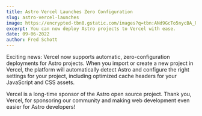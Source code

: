 ```yaml
---
title: Astro Vercel Launches Zero Configuration
slug: astro-vercel-launches
image: https://encrypted-tbn0.gstatic.com/images?q=tbn:ANd9GcTo5nycBA_RwIGYd9rM-uCOwbzLL0lphV5twg&usqp=CAU
excerpt: You can now deploy Astro projects to Vercel with ease.
date: 09-06-2022
author: Fred Schott
---
```


Exciting news: Vercel now supports automatic, zero-configuration deployments for Astro projects. When you import or create a new project in Vercel, the platform will automatically detect Astro and configure the right settings for your project, including optimized cache headers for your JavaScript and CSS assets.

Vercel is a long-time sponsor of the Astro open source project. Thank you, Vercel, for sponsoring our community and making web development even easier for Astro developers!
